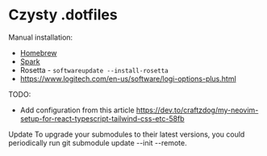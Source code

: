 # Czysty .dotfiles

Manual installation:

- [Homebrew](https://brew.sh/)
- [Spark](https://apps.apple.com/app/apple-store/id1176895641/)
- Rosetta - `softwareupdate --install-rosetta`
- https://www.logitech.com/en-us/software/logi-options-plus.html

TODO:

- Add configuration from this article https://dev.to/craftzdog/my-neovim-setup-for-react-typescript-tailwind-css-etc-58fb

Update
To upgrade your submodules to their latest versions, you could periodically run git submodule update --init --remote.

